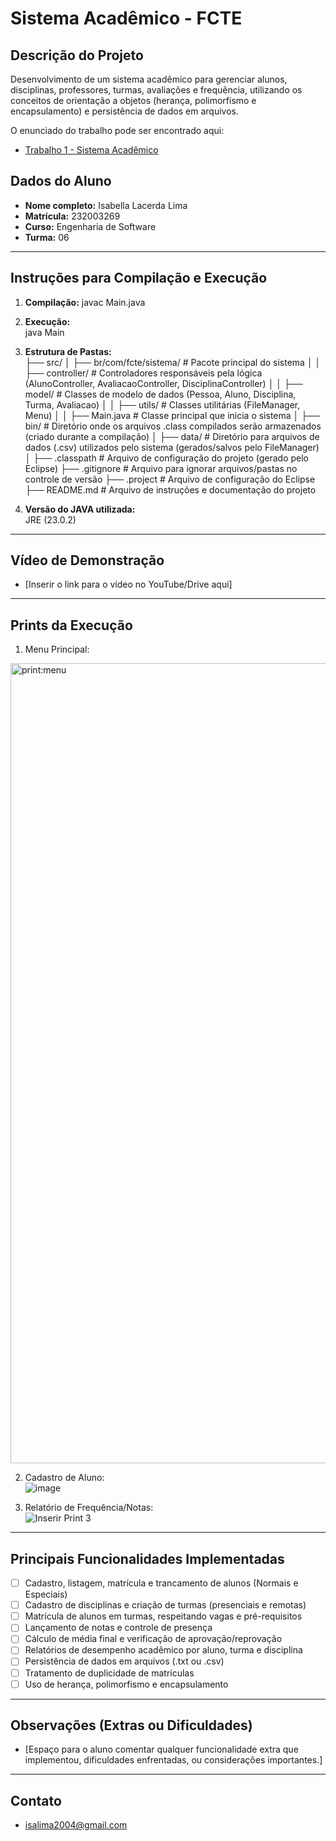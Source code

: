 # Sistema Acadêmico - FCTE

## Descrição do Projeto

Desenvolvimento de um sistema acadêmico para gerenciar alunos, disciplinas, professores, turmas, avaliações e frequência, utilizando os conceitos de orientação a objetos (herança, polimorfismo e encapsulamento) e persistência de dados em arquivos.

O enunciado do trabalho pode ser encontrado aqui:
- [Trabalho 1 - Sistema Acadêmico](https://github.com/lboaventura25/OO-T06_2025.1_UnB_FCTE/blob/main/trabalhos/ep1/README.md)

## Dados do Aluno

- **Nome completo:** Isabella Lacerda Lima
- **Matrícula:** 232003269
- **Curso:** Engenharia de Software
- **Turma:** 06

---

## Instruções para Compilação e Execução

1. **Compilação:**
  javac Main.java
   
3. **Execução:**  
   java Main

4. **Estrutura de Pastas:**  
├── src/
│   ├── br/com/fcte/sistema/          # Pacote principal do sistema
│   │   ├── controller/              # Controladores responsáveis pela lógica (AlunoController, AvaliacaoController, DisciplinaController)
│   │   ├── model/                   # Classes de modelo de dados (Pessoa, Aluno, Disciplina, Turma, Avaliacao)
│   │   ├── utils/                   # Classes utilitárias (FileManager, Menu)
│   │   ├── Main.java                # Classe principal que inicia o sistema
│
├── bin/                             # Diretório onde os arquivos .class compilados serão armazenados (criado durante a compilação)
│
├── data/                            # Diretório para arquivos de dados (.csv) utilizados pelo sistema (gerados/salvos pelo FileManager)
│
├── .classpath                       # Arquivo de configuração do projeto (gerado pelo Eclipse)
├── .gitignore                       # Arquivo para ignorar arquivos/pastas no controle de versão
├── .project                         # Arquivo de configuração do Eclipse
├── README.md                        # Arquivo de instruções e documentação do projeto

3. **Versão do JAVA utilizada:**  
   JRE (23.0.2)

---

## Vídeo de Demonstração

- [Inserir o link para o vídeo no YouTube/Drive aqui]

---

## Prints da Execução

1. Menu Principal:  
<img width="1280" alt="print:menu" src="https://github.com/user-attachments/assets/76248e68-37bb-43a2-9336-f380ea5b5922" />

2. Cadastro de Aluno:  
   ![image](https://github.com/user-attachments/assets/5872b624-16f5-4b19-9478-6722aa8b7a3a)

3. Relatório de Frequência/Notas:  
   ![Inserir Print 3](caminho/do/print3.png)

---

## Principais Funcionalidades Implementadas

- [ ] Cadastro, listagem, matrícula e trancamento de alunos (Normais e Especiais)
- [ ] Cadastro de disciplinas e criação de turmas (presenciais e remotas)
- [ ] Matrícula de alunos em turmas, respeitando vagas e pré-requisitos
- [ ] Lançamento de notas e controle de presença
- [ ] Cálculo de média final e verificação de aprovação/reprovação
- [ ] Relatórios de desempenho acadêmico por aluno, turma e disciplina
- [ ] Persistência de dados em arquivos (.txt ou .csv)
- [ ] Tratamento de duplicidade de matrículas
- [ ] Uso de herança, polimorfismo e encapsulamento

---

## Observações (Extras ou Dificuldades)

- [Espaço para o aluno comentar qualquer funcionalidade extra que implementou, dificuldades enfrentadas, ou considerações importantes.]

---

## Contato

- isalima2004@gmail.com
